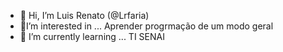 - 👋 Hi, I’m Luis Renato  (@Lrfaria)
- 🌱I’m interested in ... Aprender progrmação de um modo geral
- 🌱 I’m currently learning ... TI SENAI

<!---
Lrfaria/Lrfaria is a ✨ special ✨ repository because its `README.md` (this file) appears on your GitHub profile.
You can click the Preview link to take a look at your changes.
--->
